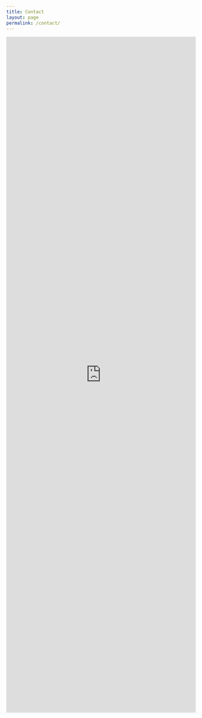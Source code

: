 ```yaml
---
title: Contact
layout: page
permalink: /contact/
---
```


<iframe src="https://us1.list-manage.com/contact-form?u=25fe5fa5ee4114cf347fd278c&form_id=63f47b244a2c2cc94d82f2fd8f6a0f28" title="W3Schools Free Online Web Tutorials" width="100%" height="1800" style="border:none;">
</iframe>
